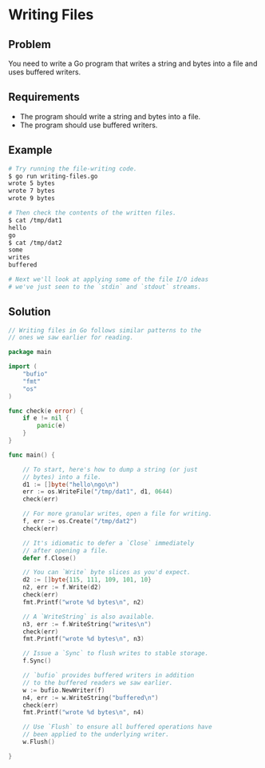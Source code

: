 # Writing Files

## Problem

You need to write a Go program that writes a string and bytes into a file and uses buffered writers.

## Requirements

- The program should write a string and bytes into a file.
- The program should use buffered writers.

## Example

```sh
# Try running the file-writing code.
$ go run writing-files.go
wrote 5 bytes
wrote 7 bytes
wrote 9 bytes

# Then check the contents of the written files.
$ cat /tmp/dat1
hello
go
$ cat /tmp/dat2
some
writes
buffered

# Next we'll look at applying some of the file I/O ideas
# we've just seen to the `stdin` and `stdout` streams.
```

## Solution

```go
// Writing files in Go follows similar patterns to the
// ones we saw earlier for reading.

package main

import (
	"bufio"
	"fmt"
	"os"
)

func check(e error) {
	if e != nil {
		panic(e)
	}
}

func main() {

	// To start, here's how to dump a string (or just
	// bytes) into a file.
	d1 := []byte("hello\ngo\n")
	err := os.WriteFile("/tmp/dat1", d1, 0644)
	check(err)

	// For more granular writes, open a file for writing.
	f, err := os.Create("/tmp/dat2")
	check(err)

	// It's idiomatic to defer a `Close` immediately
	// after opening a file.
	defer f.Close()

	// You can `Write` byte slices as you'd expect.
	d2 := []byte{115, 111, 109, 101, 10}
	n2, err := f.Write(d2)
	check(err)
	fmt.Printf("wrote %d bytes\n", n2)

	// A `WriteString` is also available.
	n3, err := f.WriteString("writes\n")
	check(err)
	fmt.Printf("wrote %d bytes\n", n3)

	// Issue a `Sync` to flush writes to stable storage.
	f.Sync()

	// `bufio` provides buffered writers in addition
	// to the buffered readers we saw earlier.
	w := bufio.NewWriter(f)
	n4, err := w.WriteString("buffered\n")
	check(err)
	fmt.Printf("wrote %d bytes\n", n4)

	// Use `Flush` to ensure all buffered operations have
	// been applied to the underlying writer.
	w.Flush()

}

```

